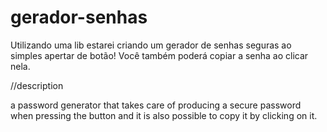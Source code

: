 # gerador-senhas
Utilizando uma lib estarei criando um gerador de senhas seguras ao simples apertar de botão! Você também poderá copiar a senha ao clicar nela.

//description

a password generator that takes care of producing a secure password when pressing the button and it is also possible to copy it by clicking on it.
